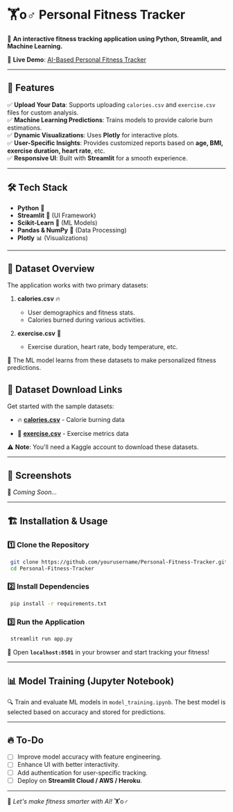 # 🏋o️‍♂️ Personal Fitness Tracker

📌 **An interactive fitness tracking application using Python, Streamlit, and Machine Learning.**

🔗 **Live Demo**: [AI-Based Personal Fitness Tracker](https://ai-based-personal-fitness-tracker-using-python3-ajinkyagy21.streamlit.app/)

---

## 🚀 Features

✅ **Upload Your Data**: Supports uploading `calories.csv` and `exercise.csv` files for custom analysis.  
✅ **Machine Learning Predictions**: Trains models to provide calorie burn estimations.  
✅ **Dynamic Visualizations**: Uses **Plotly** for interactive plots.  
✅ **User-Specific Insights**: Provides customized reports based on **age, BMI, exercise duration, heart rate**, etc.  
✅ **Responsive UI**: Built with **Streamlit** for a smooth experience.  

---

## 🛠️ Tech Stack

- **Python** 🐍  
- **Streamlit** 🎨 (UI Framework)  
- **Scikit-Learn** 🤖 (ML Models)  
- **Pandas & NumPy** 🏩 (Data Processing)  
- **Plotly** 📊 (Visualizations)  

---

## 💂 Dataset Overview

The application works with two primary datasets:

1. **calories.csv** 🔥  
   - User demographics and fitness stats.
   - Calories burned during various activities.
     
2. **exercise.csv** 🏃  
   - Exercise duration, heart rate, body temperature, etc.
     
📌 The ML model learns from these datasets to make personalized fitness predictions.

## 💾 Dataset Download Links

Get started with the sample datasets:

- 🔥 **[calories.csv](https://www.kaggle.com/datasets/fmendes/fmendesdat263xdemos?select=calories.csv)** - Calorie burning data
  
- 🏃 **[exercise.csv](https://www.kaggle.com/datasets/fmendes/fmendesdat263xdemos?select=exercise.csv)** - Exercise metrics data

⚠️ **Note**: You'll need a Kaggle account to download these datasets.

---
## 📸 Screenshots

🚀 *Coming Soon...*

---

## 🏗️ Installation & Usage

### 1️⃣ Clone the Repository
```bash
 git clone https://github.com/yourusername/Personal-Fitness-Tracker.git
 cd Personal-Fitness-Tracker
```

### 2️⃣ Install Dependencies
```bash
 pip install -r requirements.txt
```

### 3️⃣ Run the Application
```bash
 streamlit run app.py
```

🚀 Open **`localhost:8501`** in your browser and start tracking your fitness!  

---

## 📊 Model Training (Jupyter Notebook)

🔍 Train and evaluate ML models in `model_training.ipynb`. The best model is selected based on accuracy and stored for predictions.

---

## 🔥 To-Do

- [ ] Improve model accuracy with feature engineering.
- [ ] Enhance UI with better interactivity.
- [ ] Add authentication for user-specific tracking.
- [ ] Deploy on **Streamlit Cloud / AWS / Heroku**.

---

🚀 *Let's make fitness smarter with AI!* 🏋o️‍♂️

